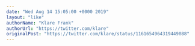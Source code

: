 ```yaml
---
date: "Wed Aug 14 15:05:00 +0000 2019"
layout: "like"
authorName: "Klare Frank"
authorUrl: "https://twitter.com/klare"
originalPost: "https://twitter.com/klare/status/1161654964319449088"
---
```

